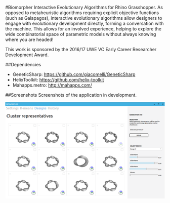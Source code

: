 #Biomorpher
Interactive Evolutionary Algorithms for Rhino Grasshopper.
As opposed to metaheuristic algorithms requiring explicit objective functions (such as Galapagos), interactive evolutionary algorithms allow designers to engage with evolutionary development directly, forming a conversation with the machine. This allows for an involved experience, helping to explore the wide combinatorial space of parametric models without always knowing where you are headed!

This work is sponsored by the 2016/17 UWE VC Early Career Researcher Development Award.

##Dependencies
* GeneticSharp:  https://github.com/giacomelli/GeneticSharp
* HelixToolkit:  https://github.com/helix-toolkit
* Mahapps.metro: http://mahapps.com/

##Screenshots
Screenshots of the application in development.

![Screenshot](biomorpher.png?raw=true "Screenshot")
